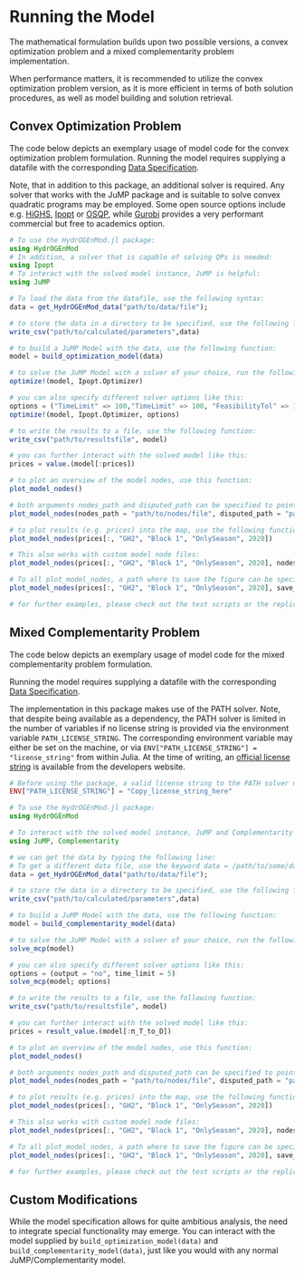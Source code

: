 # Running the Model
The mathematical formulation builds upon two possible versions, a convex optimization problem and a mixed complementarity problem implementation. 

When performance matters, it is recommended to utilize the convex optimization problem version, as it is more efficient in terms of both solution procedures, as well as model building and solution retrieval.

## Convex Optimization Problem
The code below depicts an exemplary usage of model code for the convex optimization problem formulation. 
Running the model requires supplying a datafile with the corresponding [Data Specification](@ref).

Note, that in addition to this package, an additional solver is required. Any solver that works with the JuMP package and is suitable to solve convex quadratic programs may be employed. Some open source options include e.g. [HiGHS](https://github.com/jump-dev/HiGHS.jl), [Ipopt](https://github.com/jump-dev/Ipopt.jl) or [OSQP](https://github.com/osqp/OSQP.jl), while [Gurobi](https://github.com/jump-dev/Gurobi.jl) provides a very performant commercial but free to academics option.

```julia
# To use the HydrOGEnMod.jl package: 
using HydrOGEnMod
# In addition, a solver that is capable of solving QPs is needed:
using Ipopt
# To interact with the solved model instance, JuMP is helpful:
using JuMP

# To load the data from the datafile, use the following syntax: 
data = get_HydrOGEnMod_data("path/to/data/file");

# to store the data in a directory to be specified, use the following function:
write_csv("path/to/calculated/parameters",data)

# to build a JuMP Model with the data, use the following function: 
model = build_optimization_model(data)

# to solve the JuMP Model with a solver of your choice, run the following function:
optimize!(model, Ipopt.Optimizer)

# you can also specify different solver options like this: 
options = ("TimeLimit" => 100,"TimeLimit" => 100, "FeasibilityTol" => 1e-6)
optimize!(model, Ipopt.Optimizer, options)

# to write the results to a file, use the following function: 
write_csv("path/to/resultsfile", model)

# you can further interact with the solved model like this: 
prices = value.(model[:prices])

# to plot an overview of the model nodes, use this function: 
plot_model_nodes()

# both arguments nodes_path and disputed_path can be specified to point to your own files:
plot_model_nodes(nodes_path = "path/to/nodes/file", disputed_path = "path/to/disputed/file")

# to plot results (e.g. prices) into the map, use the following function: 
plot_model_nodes(prices[:, "GH2", "Block 1", "OnlySeason", 2020])

# This also works with custom model node files:  
plot_model_nodes(prices[:, "GH2", "Block 1", "OnlySeason", 2020], nodes_path = "path/to/nodes/file", disputed_path = "path/to/disputed/file")

# To all plot_model_nodes, a path where to save the figure can be specified: 
plot_model_nodes(prices[:, "GH2", "Block 1", "OnlySeason", 2020], save_path = "path/to/save/fig.pdf")

# for further examples, please check out the test scripts or the replication section...
```

## Mixed Complementarity Problem
The code below depicts an exemplary usage of model code for the mixed complementarity problem formulation. 

Running the model requires supplying a datafile with the corresponding [Data Specification](@ref).

The implementation in this package makes use of the PATH solver. Note, that despite being available as a dependency, the PATH solver is limited in the number of variables if no license string is provided via the environment variable ```PATH_LICENSE_STRING```. The corresponding environment variable may either be set on the machine, or via ```ENV["PATH_LICENSE_STRING"] = "license_string"``` from within Julia. At the time of writing, an [official license string](https://pages.cs.wisc.edu/~ferris/path/LICENSE) is available from the developers website. 

```julia
# Before using the package, a valid license string to the PATH solver needs to be specified:
ENV["PATH_LICENSE_STRING"] = "Copy_license_string_here"

# To use the HydrOGEnMod.jl package: 
using HydrOGEnMod

# To interact with the solved model instance, JuMP and Complementarity are helpful:
using JuMP, Complementarity

# we can get the data by typing the following line:
# To get a different data file, use the keyword data = /path/to/some/datafile
data = get_HydrOGEnMod_data("path/to/data/file");

# to store the data in a directory to be specified, use the following function:
write_csv("path/to/calculated/parameters",data)

# to build a JuMP Model with the data, use the following function: 
model = build_complementarity_model(data)

# to solve the JuMP Model with a solver of your choice, run the following function:
solve_mcp(model)

# you can also specify different solver options like this: 
options = (output = "no", time_limit = 5)
solve_mcp(model; options)

# to write the results to a file, use the following function: 
write_csv("path/to/resultsfile", model)

# you can further interact with the solved model like this: 
prices = result_value.(model[:π_T_to_D])

# to plot an overview of the model nodes, use this function: 
plot_model_nodes()

# both arguments nodes_path and disputed_path can be specified to point to your own files:
plot_model_nodes(nodes_path = "path/to/nodes/file", disputed_path = "path/to/disputed/file")

# to plot results (e.g. prices) into the map, use the following function: 
plot_model_nodes(prices[:, "GH2", "Block 1", "OnlySeason", 2020])

# This also works with custom model node files:  
plot_model_nodes(prices[:, "GH2", "Block 1", "OnlySeason", 2020], nodes_path = "path/to/nodes/file", disputed_path = "path/to/disputed/file")

# To all plot_model_nodes, a path where to save the figure can be specified: 
plot_model_nodes(prices[:, "GH2", "Block 1", "OnlySeason", 2020], save_path = "path/to/save/fig.pdf")

# for further examples, please check out the test scripts or the replication section...
```

## Custom Modifications
While the model specification allows for quite ambitious analysis, the need to integrate special functionality may emerge. You can interact with the model supplied by ```build_optimization_model(data)``` and ```build_complementarity_model(data)```, just like you would with any normal JuMP/Complementarity model.